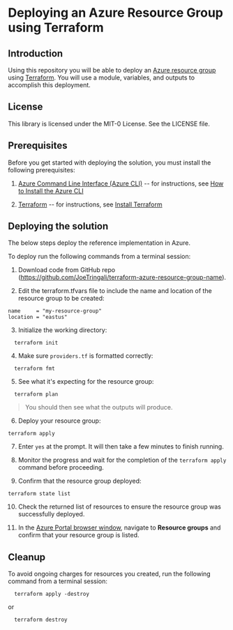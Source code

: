 # Deploying an Azure Resource Group using Terraform

## Introduction

Using this repository you will be able to deploy an [Azure resource group](https://learn.microsoft.com/en-us/azure/azure-resource-manager/management/manage-resource-groups-portal) using [Terraform](https://developer.hashicorp.com/terraform/docs). You will use a module, variables, and outputs to accomplish this deployment.

## License

This library is licensed under the MIT-0 License. See the LICENSE file.

## Prerequisites

Before you get started with deploying the solution, you must install the
following prerequisites:

1. [Azure Command Line Interface (Azure CLI)](https://learn.microsoft.com/en-us/cli/azure/) 
    -- for instructions, see [How to Install the Azure 
    CLI](https://learn.microsoft.com/en-us/cli/azure/install-azure-cli)

1.  [Terraform](https://developer.hashicorp.com/terraform/docs)
    -- for instructions, see [Install Terraform](https://developer.hashicorp.com/terraform/tutorials/aws-get-started/install-cli)

## Deploying the solution

The below steps deploy the reference implementation in Azure.

To deploy run the following commands from a
terminal session:

1.  Download code from GitHub repo 
    (<https://github.com/JoeTringali/terraform-azure-resource-group-name>).

2.  Edit the terraform.tfvars file to include the name and location of the resource group to be created:

```
name     = "my-resource-group"
location = "eastus"
```

3. Initialize the working directory:

```
  terraform init
```

4.  Make sure `providers.tf` is formatted correctly:

```
  terraform fmt
```

5. See what it's expecting for the resource group:

```
  terraform plan
```
> You should then see what the outputs will produce.

6.  Deploy your resource group:

```
terraform apply
```

7. Enter `yes` at the prompt. It will then take a few minutes to finish running.

8. Monitor the progress and wait for the completion of the ```terraform apply``` command before
proceeding.

9. Confirm that the resource group deployed:

```
terraform state list
```

10. Check the returned list of resources to ensure the resource group was successfully deployed.

11. In the [Azure Portal browser window](https://portal.azure.com/#home), navigate to **Resource groups** and confirm that your resource group is listed.

## Cleanup

To avoid ongoing charges for resources you created, run the following command from a
terminal session:

```
  terraform apply -destroy 
```

or 

```
  terraform destroy
```
